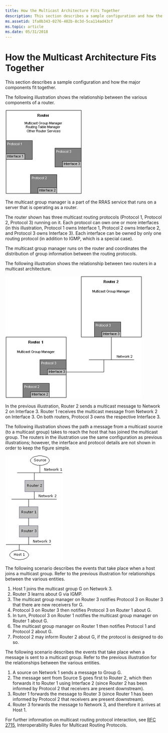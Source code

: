 ```yaml
---
title: How the Multicast Architecture Fits Together
description: This section describes a sample configuration and how the major components fit together.
ms.assetid: 1fa0b343-0276-402b-8c3d-5ca114ad43cf
ms.topic: article
ms.date: 05/31/2018
---
```


# How the Multicast Architecture Fits Together

This section describes a sample configuration and how the major components fit together.

The following illustration shows the relationship between the various components of a router.

![relationship between components of windows 2000 router](images/mrarch1.png)

The multicast group manager is a part of the RRAS service that runs on a server that is operating as a router.

The router shown has three multicast routing protocols (Protocol 1, Protocol 2, Protocol 3) running on it. Each protocol can own one or more interfaces (in this illustration, Protocol 1 owns Interface 1, Protocol 2 owns Interface 2, and Protocol 3 owns Interface 3). Each interface can be owned by only one routing protocol (in addition to IGMP, which is a special case).

The multicast group manager runs on the router and coordinates the distribution of group information between the routing protocols.

The following illustration shows the relationship between two routers in a multicast architecture.

![relationship between two routers in multicast architecture](images/mrarch2.png)

In the previous illustration, Router 2 sends a multicast message to Network 2 on Interface 3. Router 1 receives the multicast message from Network 2 on Interface 3. On both routers, Protocol 3 owns the respective Interface 3.

The following illustration shows the path a message from a multicast source (to a multicast group) takes to reach the host that has joined the multicast group. The routers in the illustration use the same configuration as previous illustrations; however, the interface and protocol details are not shown in order to keep the figure simple.

![path of message from multicast source to destination host](images/mrarch3.png)

The following scenario describes the events that take place when a host joins a multicast group. Refer to the previous illustration for relationships between the various entities.

1.  Host 1 joins the multicast group G on Network 3.
2.  Router 3 learns about G via IGMP.
3.  The multicast group manager on Router 3 notifies Protocol 3 on Router 3 that there are new receivers for G.
4.  Protocol 3 on Router 3 then notifies Protocol 3 on Router 1 about G.
5.  In turn, Protocol 3 on Router 1 notifies the multicast group manager on Router 1 about G.
6.  The multicast group manager on Router 1 then notifies Protocol 1 and Protocol 2 about G.
7.  Protocol 2 may inform Router 2 about G, if the protocol is designed to do so.

The following scenario describes the events that take place when a message is sent to a multicast group. Refer to the previous illustration for the relationships between the various entities.

1.  A source on Network 1 sends a message to Group G.
2.  The message sent from Source S goes first to Router 2, which then forwards it to Router 1 using Interface 2 (since Router 2 has been informed by Protocol 2 that receivers are present downstream).
3.  Router 1 forwards the message to Router 3 (since Router 1 has been informed by Protocol 2 that receivers are present downstream).
4.  Router 3 forwards the message to Network 3, and therefore it arrives at Host 1.

For further information on multicast routing protocol interaction, see [RFC 2715](routing-protocols-request-for-comments.md), Interoperability Rules for Multicast Routing Protocols.

 

 




